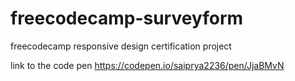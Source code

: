 # freecodecamp-surveyform
freecodecamp responsive design certification project

link to the code pen 
https://codepen.io/saiprya2236/pen/JjaBMvN
